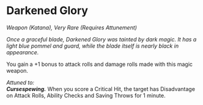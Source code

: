 # Darkened Glory
*Weapon (Katana), Very Rare (Requires Attunement)*

*Once a graceful blade, Darkened Glory was tainted by dark magic. It has a light blue pommel and guard, while the blade itself is nearly black in appearance.*

You gain a +1 bonus to attack rolls and damage rolls made with this magic weapon.  

*Attuned to:*  
***Cursespewing.*** When you score a Critical Hit, the target has Disadvantage on Attack Rolls, Ability Checks and Saving Throws for 1 minute.
